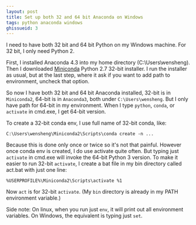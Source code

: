 ```yaml
---
layout: post
title: Set up both 32 and 64 bit Anaconda on Windows
tags: python anaconda windows
ghissueid: 3
---
```


I need to have both 32 bit and 64 bit Python on my Windows machine.  For 32 bit, I only need Python 2.  

First, I installed Anaconda 4.3 into my home directory (C:\Users\wensheng).  Then I downloaded [Miniconda](https://conda.io/miniconda.html) Python 2.7 32-bit installer.  I run the installer as usual, but at the last step, where it ask if you want to add path to environment, uncheck that option.

So now I have both 32 bit and 64 bit Anaconda installed, 32-bit is in `Miniconda2`, 64-bit is in `Anaconda3`, both under `C:\Users\wensheng`.  But I only have path for 64-bit in my environment.  When I type `python`, `conda`, or `activate` in cmd.exe, I get 64-bit version. 

To create a 32-bit conda env, I use full name of 32-bit conda, like:

`C:\Users\wensheng\Miniconda2\Scripts\conda create -n ...`

Because this is done only once or twice so it's not that painful.  However once conda env is created, I do use activate quite often.  But typing just `activate` in cmd.exe will invoke the 64-bit Python 3 version.  To make it easier to run 32-bit `activate`, I create a bat file in my bin directory called act.bat with just one line:

    %USERPROFILE%\Miniconda2\Scripts\activate %1

Now `act` is for 32-bit `activate`.  (My `bin` directory is already in my PATH environment variable.)

Side note: On linux, when you run just `env`, it will print out all environment variables.  On Windows, the equivalent is typing just `set`.
